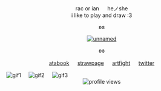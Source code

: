 <div align="center" dir="auto">
  <div>rac or ian 　 heノshe</div>
  <div>i like to play and draw :3</div>
</p>

<p dir="auto">ʚɞ</p>
<p dir="auto"><a target="_blank" href="https://x.com/Official_ALNST"><img src="https://racgraphics.carrd.co/assets/images/image02.png?v=d54cbec6" alt="unnamed" style="max-width: 100%;"></a></p>
<p dir="auto">ʚɞ</p>
<p dir="auto"><a href="https://kianffy.atabook.org" rel="https://kianffy.atabook.org">atabook</a> 　 <a href="https://kianffy.straw.page" rel="https://kianffy.straw.page">strawpage</a> 　 <a href="https://artfight.net/~racsweather" rel="https://artfight.net/~racsweather">artfight</a> 　 <a href="https://x.com/kianffy" rel="https://x.com/kianffy">twitter</a></p>
  
<div style="display: flex; gap: 20px; align-items: flex-start;">
  <img src="https://64.media.tumblr.com/ee07b8292723d410560d5997a0376c89/89749997f66a3a49-3c/s250x400/15025fcfd3f262584d26108aa1b97e9dbe9096c3.gifv" alt="gif1" style="max-width: 100%;">
  <img src="https://64.media.tumblr.com/c0b2b207e34db4dae23f132ef9c41b0a/89749997f66a3a49-6b/s100x200/134c87e92df8b8a1c98c8135aadbc87cdb3c51be.gifv" alt="gif2" style="max-width: 100%;">
  <img src="https://64.media.tumblr.com/1821b6d24b7ba62b0f48081c9fe72485/89749997f66a3a49-e0/s100x200/0549263c445e656ae49b342a96c890f14ee18e76.gifv" alt="gif3" style="max-width: 100%;">
</div>
  <img src="https://komarev.com/ghpvc/?username=racsiniy&color=6ca5f0&style=flat-square&label=profile-views&base=2086" alt="profile views" style="max-width:100%;">

  </div>
</article>
  </div>
